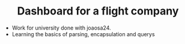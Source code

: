<div id="header" align="center"> 
  <h1 align="center">Dashboard for a flight company</h1>
</div>

- Work for university done with joaosa24.
- Learning the basics of parsing, encapsulation and querys 
